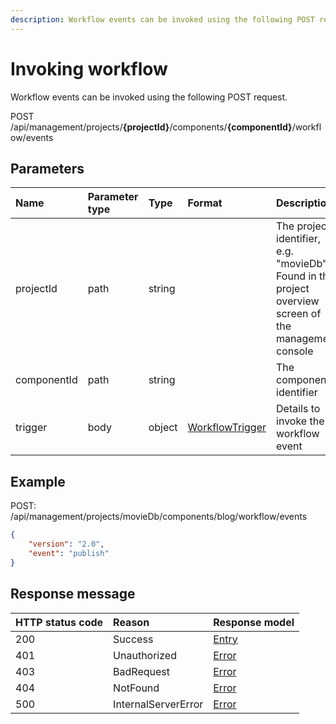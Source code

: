 ```yaml
---
description: Workflow events can be invoked using the following POST request.
---
```

# Invoking workflow

Workflow events can be invoked using the following POST request.

<span class="label label--post">POST</span> /api/management/projects/**{projectId}**/components/**{componentId}**/workflow/events

## Parameters

| Name | Parameter type | Type | Format | Description |
|:-|:-|:-|:-|:-|
| projectId | path | string |  | The project identifier, e.g. "movieDb". Found in the project overview screen of the management console |
| componentId   | path | string |  | The component identifier |
| trigger | body | object | [WorkflowTrigger](/model/workflow-trigger.md) | Details to invoke the workflow event |

## Example

POST: /api/management/projects/movieDb/components/blog/workflow/events

```json
{
    "version": "2.0",
    "event": "publish"
}
```

## Response message

| HTTP status code | Reason              | Response model                   |
|:-----------------|:--------------------|:---------------------------------|
| 200              | Success             | [Entry](/model/content-type.md)         |
| 401              | Unauthorized        | [Error](/key-concepts/errors.md) |
| 403              | BadRequest          | [Error](/key-concepts/errors.md) |
| 404              | NotFound            | [Error](/key-concepts/errors.md) |
| 500              | InternalServerError | [Error](/key-concepts/errors.md) |
